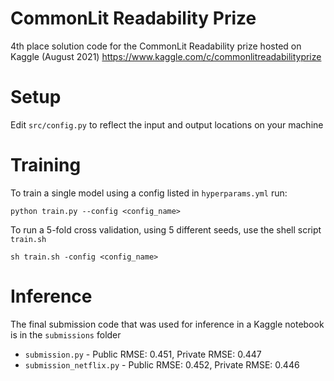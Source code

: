 # CommonLit Readability Prize
4th place solution code for the CommonLit Readability prize hosted on Kaggle (August 2021) https://www.kaggle.com/c/commonlitreadabilityprize

# Setup
Edit `src/config.py` to reflect the input and output locations on your machine

# Training
To train a single model using a config listed in `hyperparams.yml` run:
```
python train.py --config <config_name>
```
To run a 5-fold cross validation, using 5 different seeds, use the shell script `train.sh`
```
sh train.sh -config <config_name>
```

# Inference
The final submission code that was used for inference in a Kaggle notebook is in the `submissions` folder
* `submission.py` - Public RMSE: 0.451, Private RMSE: 0.447
* `submission_netflix.py` - Public RMSE: 0.452, Private RMSE: 0.446